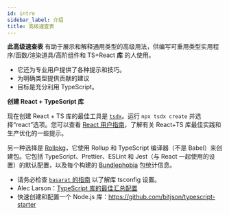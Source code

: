 ```yaml
---
id: intro
sidebar_label: 介绍
title: 高级速查表
---
```


**此高级速查表** 有助于展示和解释通用类型的高级用法，供编写可重用类型实用程序/函数/渲染道具/高阶组件​​和 TS+React **库** 的人使用。

- 它还为专业用户提供了各种提示和技巧。
- 为明确类型提供贡献的建议
- 目标是充分利用 TypeScript。

**创建 React + TypeScript 库**

现在创建 React + TS 库的最佳工具是 [`tsdx`](https://github.com/palmerhq/tsdx)。运行 `npx tsdx create` 并选择“react”选项。您可以查看 [React 用户指南](https://github.com/palmerhq/tsdx/issues/5)，了解有关 React+TS 库最佳实践和生产优化的一些提示。

另一种选择是 [Rollpkg](https://github.com/rafgraph/rollpkg)，它使用 Rollup 和 TypeScript 编译器（不是 Babel）来创建包。它包括 TypeScript、Prettier、ESLint 和 Jest（与 React 一起使用的设置）的默认配置，以及每个构建的 [Bundlephobia](https://bundlephobia.com/) 包统计信息。

- 请务必检查 [`basarat` 的指南](https://basarat.gitbooks.io/typescript/content/docs/quick/library.html) 以了解库 tsconfig 设置。
- Alec Larson：[TypeScript 库的最佳汇总配置](https://gist.github.com/aleclarson/9900ed2a9a3119d865286b218e14d226)
- 快速创建和配置一个 Node.js 库：https://github.com/bitjson/typescript-starter